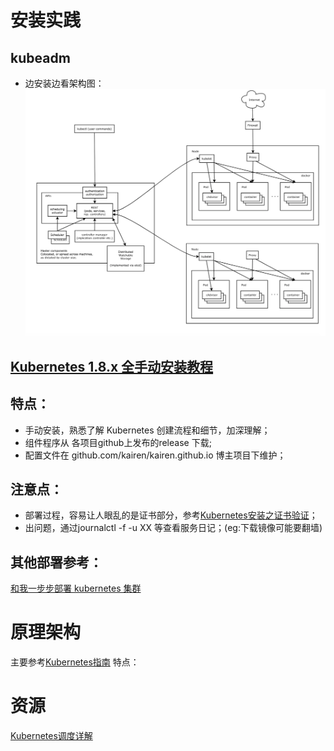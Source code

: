 

# 安装实践
## kubeadm
- 边安装边看架构图：  
  ![](./picture/k8s-arch.png)

## [Kubernetes 1.8.x 全手动安装教程](https://www.kubernetes.org.cn/3096.html) 

## 特点：
  - 手动安装，熟悉了解 Kubernetes 创建流程和细节，加深理解；
  - 组件程序从 各项目github上发布的release 下载;
  - 配置文件在 github.com/kairen/kairen.github.io 博主项目下维护；

## 注意点：
- 部署过程，容易让人眼乱的是证书部分，参考[Kubernetes安装之证书验证](https://www.kubernetes.org.cn/1861.html)；
-  出问题，通过journalctl -f -u XX 等查看服务日记；(eg:下载镜像可能要翻墙)


## 其他部署参考：
[和我一步步部署 kubernetes 集群](https://github.com/opsnull/follow-me-install-kubernetes-cluster)
 
 
# 原理架构
 主要参考[Kubernetes指南](https://kubernetes.feisky.xyz/)
 特点：
 
 


# 资源

 [Kubernetes调度详解](http://dockone.io/article/2885)
 